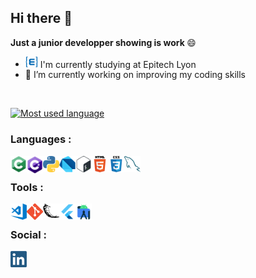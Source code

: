 ## Hi there 👋

<b> Just a junior developper showing is work </b> 😄

- <img width="20px" src="https://github.com/ArthurBoucard/ArthurBoucard/blob/master/src/epietch_logo.png"/> I'm currently studying at Epitech Lyon
- 🔭 I’m currently working on improving my coding skills

<br>

[![Most used language](https://github-readme-stats.vercel.app/api/top-langs/?username=ArthurBoucard&layout=compact&title_color=0dff00&text_color=fff&bg_color=141414)](https://github.com/anuraghazra/github-readme-stats)

### Languages :

<img align="left" alt="C" width="26px" src="https://github.com/ArthurBoucard/ArthurBoucard/blob/master/src/c.png" />
<img align="left" alt="C#" width="26px" src="https://github.com/ArthurBoucard/ArthurBoucard/blob/master/src/c%23.png" />
<img align="left" alt="Python" width="26px" src="https://github.com/ArthurBoucard/ArthurBoucard/blob/master/src/python.png" />
<img align="left" alt="Dart" width="26px" src="https://github.com/ArthurBoucard/ArthurBoucard/blob/master/src/dart.png" />
<img align="left" alt="Bash" width="26px" src="https://github.com/ArthurBoucard/ArthurBoucard/blob/master/src/bash.png" />
<img align="left" alt="HTML5" width="26px" src="https://github.com/ArthurBoucard/ArthurBoucard/blob/master/src/html5.png" />
<img align="left" alt="CSS3" width="26px" src="https://github.com/ArthurBoucard/ArthurBoucard/blob/master/src/css3.png" />
<img align="left" alt="MySQL" width="26px" src="https://github.com/ArthurBoucard/ArthurBoucard/blob/master/src/mysql.png" />

<br>

### Tools :

<img align="left" alt="Visual Studio Code" width="26px" src="https://github.com/ArthurBoucard/ArthurBoucard/blob/master/src/vscode.png" />
<img align="left" alt="Git" width="26px" src="https://github.com/ArthurBoucard/ArthurBoucard/blob/master/src/git.png" />
<img align="left" alt="Flask" width="26px" src="https://github.com/ArthurBoucard/ArthurBoucard/blob/master/src/flask.png" />
<img align="left" alt="Flutter" width="26px" src="https://github.com/ArthurBoucard/ArthurBoucard/blob/master/src/flutter.png" />
<img align="left" alt="Android" width="26px" src="https://github.com/ArthurBoucard/ArthurBoucard/blob/master/src/android.png" />

<br>

### Social :

[<img align="left" alt="LinkedIn" width="26px" src="https://github.com/ArthurBoucard/ArthurBoucard/blob/master/src/linkedin.png">](https://www.linkedin.com/in/arthur-boucard-786745198/)



<!--
**ArthurBoucard/ArthurBoucard** is a ✨ _special_ ✨ repository because its `README.md` (this file) appears on your GitHub profile.

[![Arthur's github stats](https://github-readme-stats.vercel.app/api?username=ArthurBoucard)](https://github.com/anuraghazra/github-readme-stats)

![Screenshot](File in repo location)

Here are some ideas to get you started:

- 👯 I’m looking to collaborate on ...
- 💬 Ask me about ...
- 📫 How to reach me: ...
- 😄 Pronouns: ...
- ⚡ Fun fact: ...
-->
